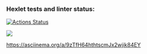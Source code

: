 ### Hexlet tests and linter status:
[![Actions Status](https://github.com/razmikl/java-project-61/actions/workflows/hexlet-check.yml/badge.svg)](https://github.com/razmikl/java-project-61/actions)

<a href="https://codeclimate.com/github/razmikl/java-project-61/maintainability"><img src="https://api.codeclimate.com/v1/badges/206e2a0eed753466b852/maintainability" /></a>

https://asciinema.org/a/9zTfH64hthtscmJx2wjik84EY
